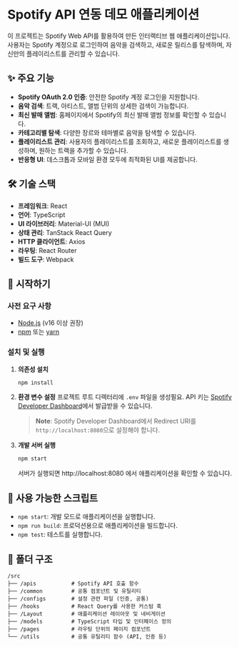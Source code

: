 # Spotify API 연동 데모 애플리케이션

이 프로젝트는 Spotify Web API를 활용하여 만든 인터랙티브 웹 애플리케이션입니다. 사용자는 Spotify 계정으로 로그인하여 음악을 검색하고, 새로운 릴리스를 탐색하며, 자신만의 플레이리스트를 관리할 수 있습니다.

## ✨ 주요 기능

- **Spotify OAuth 2.0 인증**: 안전한 Spotify 계정 로그인을 지원합니다.
- **음악 검색**: 트랙, 아티스트, 앨범 단위의 상세한 검색이 가능합니다.
- **최신 발매 앨범**: 홈페이지에서 Spotify의 최신 발매 앨범 정보를 확인할 수 있습니다.
- **카테고리별 탐색**: 다양한 장르와 테마별로 음악을 탐색할 수 있습니다.
- **플레이리스트 관리**: 사용자의 플레이리스트를 조회하고, 새로운 플레이리스트를 생성하며, 원하는 트랙을 추가할 수 있습니다.
- **반응형 UI**: 데스크톱과 모바일 환경 모두에 최적화된 UI를 제공합니다.

## 🛠️ 기술 스택

- **프레임워크**: React
- **언어**: TypeScript
- **UI 라이브러리**: Material-UI (MUI)
- **상태 관리**: TanStack React Query
- **HTTP 클라이언트**: Axios
- **라우팅**: React Router
- **빌드 도구**: Webpack

## 🚀 시작하기

### 사전 요구 사항

- [Node.js](https://nodejs.org/) (v16 이상 권장)
- [npm](https://www.npmjs.com/) 또는 [yarn](https://yarnpkg.com/)

### 설치 및 실행
1.  **의존성 설치**
    ```bash
    npm install
    ```

2.  **환경 변수 설정**
    프로젝트 루트 디렉터리에 `.env` 파일을 생성필요. API 키는 [Spotify Developer Dashboard](https://developer.spotify.com/dashboard)에서 발급받을 수 있습니다.
    > **Note**: Spotify Developer Dashboard에서 Redirect URI를 `http://localhost:8080`으로 설정해야 합니다.

3.  **개발 서버 실행**
    ```bash
    npm start
    ```
    서버가 실행되면 http://localhost:8080 에서 애플리케이션을 확인할 수 있습니다.

## 📜 사용 가능한 스크립트

- `npm start`: 개발 모드로 애플리케이션을 실행합니다.
- `npm run build`: 프로덕션용으로 애플리케이션을 빌드합니다.
- `npm test`: 테스트를 실행합니다.

## 📁 폴더 구조

```
/src
├── /apis           # Spotify API 호출 함수
├── /common         # 공통 컴포넌트 및 유틸리티
├── /configs        # 설정 관련 파일 (인증, 공통)
├── /hooks          # React Query를 사용한 커스텀 훅
├── /Layout         # 애플리케이션 레이아웃 및 네비게이션
├── /models         # TypeScript 타입 및 인터페이스 정의
├── /pages          # 라우팅 단위의 페이지 컴포넌트
└── /utils          # 공통 유틸리티 함수 (API, 인증 등)
```
